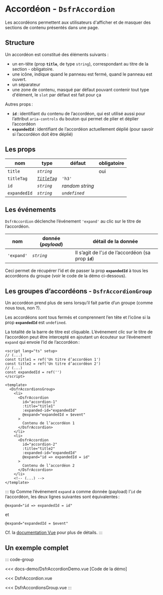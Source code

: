 # Accordéon - `DsfrAccordion`

Les accordéons permettent aux utilisateurs d'afficher et de masquer des sections de contenu présentés dans une page.

## Structure

Un accordéon est constitué des éléments suivants :

- un en-tête (prop **`title`**, de type `string`), correspondant au titre de la section - obligatoire.
- une icône, <VIcon name="ri-arrow-drop-down-line" scale="1.25" /> indique quand le panneau est fermé, <VIcon name="ri-arrow-drop-up-line" scale="1.25" /> quand le panneau est ouvert.
- un séparateur
- une zone de contenu, masqué par défaut pouvant contenir tout type d'élément, le `slot` par défaut est fait pour ça

Autres props :

- **`id`** : identifiant du contenu de l’accordéon, qui est utilisé aussi pour l’attribut `aria-controls` du bouton qui permet de plier et déplier l’accordéon
- **`expandedId`** : identifiant de l’accordéon actuellement déplié (pour savoir si l’accordéon doit être déplié)

## Les props

|  nom                   |   type      |  défaut         | obligatoire |
| ----------------------- | ---------   | ---------------- | -------- |
| `title`                    | *`string`*    | | oui |
| `titleTag`              | [*`TitleTag`*](/docs/types.md#title-tag "'h1' \| 'h2' \| 'h3' \| 'h4' \| 'h5' \| 'h6'")  |    `'h3'`     | |
| `id`                    | *`string`*    | *random string*  | |
| `expandedId`                    | *`string`*    | *`undefined`*  | |

## Les événements

`DsfrAccordion` déclenche l’événement `'expand'` au clic sur le titre de l’accordéon.

|  nom                   |   donnée (*payload*) | détail de la donnée
| ---------------------- |  ---------            | --- |
| `'expand'` |       *`string`*       | Il s’agit de l’`id` de l’accordéon (sa prop **`id`**) |

Ceci permet de récupérer l’id et de passer la prop **`expandedId`** à tous les accordéons du groupe (voir le code de la démo ci-dessous).

## Les groupes d’accordéons - `DsfrAccordionGroup`

Un accordéon prend plus de sens lorsqu’il fait partie d’un groupe (comme nous tous, non ?).

Les accordéons sont tous fermés et comprennent l’en tête et l’icône  <VIcon name="ri-arrow-drop-down-line" scale="1.25" /> si la prop **`expandedId`** est `undefined`.

La totalité de la barre de titre est cliquable. L’événement clic sur le titre de l’accordéon peut être intercepté en ajoutant un écouteur sur l’événement `expand` qui envoie l’id de l’accordéon :

```vue{6,15,16,25,26}
<script lang="ts" setup>
// (...)
const title1 = ref('Un titre d’accordéon 1')
const title2 = ref('Un titre d’accordéon 2')
// (...)
const expandedId = ref('')
</script>

<template>
  <DsfrAccordionsGroup>
    <li>
      <DsfrAccordion
        id="accordion-1"
        :title="title1"
        :expanded-id="expandedId"
        @expand="expandedId = $event"
      >
        Contenu de l’accordéon 1
      </DsfrAccordion>
    </li>
    <li>
      <DsfrAccordion
        id="accordion-2"
        :title="title2"
        :expanded-id="expandedId"
        @expand="id => expandedId = id"
      >
        Contenu de l’accordéon 2
      </DsfrAccordion>
    </li>
    <!-- (...) -->
</template>
```

::: tip
Comme l’événement `expand` a comme donnée (payload) l’`id` de l’accordéon, les deux lignes suivantes sont équivalentes :

```vue
@expand="id => expandedId = id"
```

et

```vue
@expand="expandedId = $event"
```

Cf. la [documentation Vue](https://vuejs.org/guide/essentials/event-handling.html#accessing-event-argument-in-inline-handlers) pour plus de détails.
:::

## Un exemple complet

::: code-group

<Story data-title="Démo" min-h="400px">
  <DsfrAccordionDemo />
</Story>

<<< docs-demo/DsfrAccordionDemo.vue [Code de la démo]

<<< DsfrAccordion.vue

<<< DsfrAccordionsGroup.vue
:::

<script setup lang="ts">
import DsfrAccordionDemo from './docs-demo/DsfrAccordionDemo.vue'
</script>
